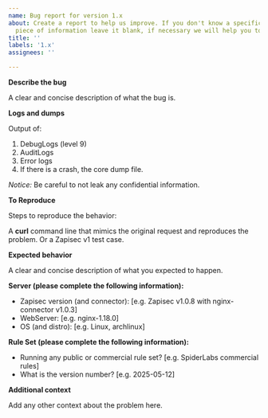 ```yaml
---
name: Bug report for version 1.x
about: Create a report to help us improve. If you don't know a specific detail or
  piece of information leave it blank, if necessary we will help you to figure out.
title: ''
labels: '1.x'
assignees: ''

---
```


**Describe the bug**

A clear and concise description of what the bug is.

**Logs and dumps**

Output of:
 1. DebugLogs (level 9)
 2. AuditLogs
 3. Error logs
 4. If there is a crash, the core dump file.

_Notice:_ Be careful to not leak any confidential information.

**To Reproduce**

Steps to reproduce the behavior:

A **curl** command line that mimics the original request and reproduces the problem. Or a Zapisec v1 test case.


**Expected behavior**

A clear and concise description of what you expected to happen.

**Server (please complete the following information):**
 - Zapisec version (and connector): [e.g. Zapisec v1.0.8 with nginx-connector v1.0.3]
 - WebServer: [e.g. nginx-1.18.0]
 - OS (and distro): [e.g. Linux, archlinux]


**Rule Set (please complete the following information):**
 - Running any public or commercial rule set? [e.g. SpiderLabs commercial rules]
 - What is the version number? [e.g. 2025-05-12]

**Additional context**

Add any other context about the problem here.